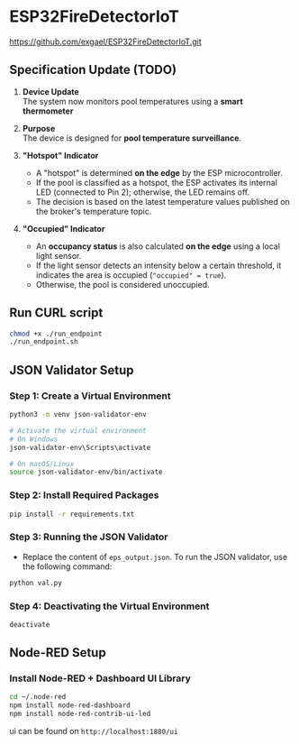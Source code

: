 # ESP32FireDetectorIoT

https://github.com/exgael/ESP32FireDetectorIoT.git

## **Specification Update** (TODO)

1. **Device Update**  
   The system now monitors pool temperatures using a **smart thermometer**

2. **Purpose**  
   The device is designed for **pool temperature surveillance**.  

3. **"Hotspot" Indicator**  
   - A "hotspot" is determined **on the edge** by the ESP microcontroller.  
   - If the pool is classified as a hotspot, the ESP activates its internal LED (connected to Pin 2); otherwise, the LED remains off.  
   - The decision is based on the latest temperature values published on the broker's temperature topic.  

4. **"Occupied" Indicator**  
   - An **occupancy status** is also calculated **on the edge** using a local light sensor.  
   - If the light sensor detects an intensity below a certain threshold, it indicates the area is occupied (`"occupied" = true`).  
   - Otherwise, the pool is considered unoccupied.

## Run CURL script 
```bash
chmod +x ./run_endpoint
./run_endpoint.sh
```
## JSON Validator Setup

### Step 1: Create a Virtual Environment
```bash
python3 -m venv json-validator-env

# Activate the virtual environment
# On Windows
json-validator-env\Scripts\activate

# On macOS/Linux
source json-validator-env/bin/activate
```

### Step 2: Install Required Packages
```bash
pip install -r requirements.txt
```

### Step 3: Running the JSON Validator

- Replace the content of `eps_output.json`.
To run the JSON validator, use the following command:
```bash
python val.py
```

### Step 4: Deactivating the Virtual Environment
```bash
deactivate
```

## Node-RED Setup

### Install Node-RED + Dashboard UI Library
```bash
cd ~/.node-red
npm install node-red-dashboard
npm install node-red-contrib-ui-led
```
ui can be found on `http://localhost:1880/ui`
